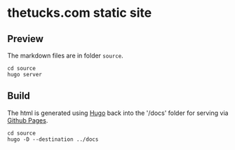 # thetucks.com static site

## Preview

The markdown files are in folder `source`.

```
cd source
hugo server
```

## Build

 The html is generated using [Hugo](https://gohugo.io/) back into the '/docs' folder for serving via [Github Pages](https://pages.github.com/).

```
cd source
hugo -D --destination ../docs
```